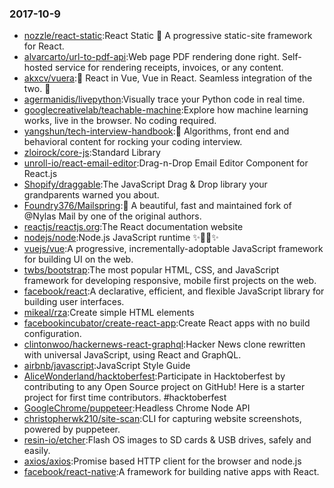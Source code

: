 ### 2017-10-9 
* [nozzle/react-static](https://github.com//nozzle/react-static):React Static 🚀 A progressive static-site framework for React. 
* [alvarcarto/url-to-pdf-api](https://github.com//alvarcarto/url-to-pdf-api):Web page PDF rendering done right. Self-hosted service for rendering receipts, invoices, or any content. 
* [akxcv/vuera](https://github.com//akxcv/vuera):👀 React in Vue, Vue in React. Seamless integration of the two. 👯 
* [agermanidis/livepython](https://github.com//agermanidis/livepython):Visually trace your Python code in real time. 
* [googlecreativelab/teachable-machine](https://github.com//googlecreativelab/teachable-machine):Explore how machine learning works, live in the browser. No coding required. 
* [yangshun/tech-interview-handbook](https://github.com//yangshun/tech-interview-handbook):💯 Algorithms, front end and behavioral content for rocking your coding interview. 
* [zloirock/core-js](https://github.com//zloirock/core-js):Standard Library 
* [unroll-io/react-email-editor](https://github.com//unroll-io/react-email-editor):Drag-n-Drop Email Editor Component for React.js 
* [Shopify/draggable](https://github.com//Shopify/draggable):The JavaScript Drag & Drop library your grandparents warned you about. 
* [Foundry376/Mailspring](https://github.com//Foundry376/Mailspring):💌 A beautiful, fast and maintained fork of @Nylas Mail by one of the original authors. 
* [reactjs/reactjs.org](https://github.com//reactjs/reactjs.org):The React documentation website 
* [nodejs/node](https://github.com//nodejs/node):Node.js JavaScript runtime ✨🐢🚀✨ 
* [vuejs/vue](https://github.com//vuejs/vue):A progressive, incrementally-adoptable JavaScript framework for building UI on the web. 
* [twbs/bootstrap](https://github.com//twbs/bootstrap):The most popular HTML, CSS, and JavaScript framework for developing responsive, mobile first projects on the web. 
* [facebook/react](https://github.com//facebook/react):A declarative, efficient, and flexible JavaScript library for building user interfaces. 
* [mikeal/rza](https://github.com//mikeal/rza):Create simple HTML elements 
* [facebookincubator/create-react-app](https://github.com//facebookincubator/create-react-app):Create React apps with no build configuration. 
* [clintonwoo/hackernews-react-graphql](https://github.com//clintonwoo/hackernews-react-graphql):Hacker News clone rewritten with universal JavaScript, using React and GraphQL. 
* [airbnb/javascript](https://github.com//airbnb/javascript):JavaScript Style Guide 
* [AliceWonderland/hacktoberfest](https://github.com//AliceWonderland/hacktoberfest):Participate in Hacktoberfest by contributing to any Open Source project on GitHub! Here is a starter project for first time contributors. #hacktoberfest 
* [GoogleChrome/puppeteer](https://github.com//GoogleChrome/puppeteer):Headless Chrome Node API 
* [christopherwk210/site-scan](https://github.com//christopherwk210/site-scan):CLI for capturing website screenshots, powered by puppeteer. 
* [resin-io/etcher](https://github.com//resin-io/etcher):Flash OS images to SD cards & USB drives, safely and easily. 
* [axios/axios](https://github.com//axios/axios):Promise based HTTP client for the browser and node.js 
* [facebook/react-native](https://github.com//facebook/react-native):A framework for building native apps with React. 
